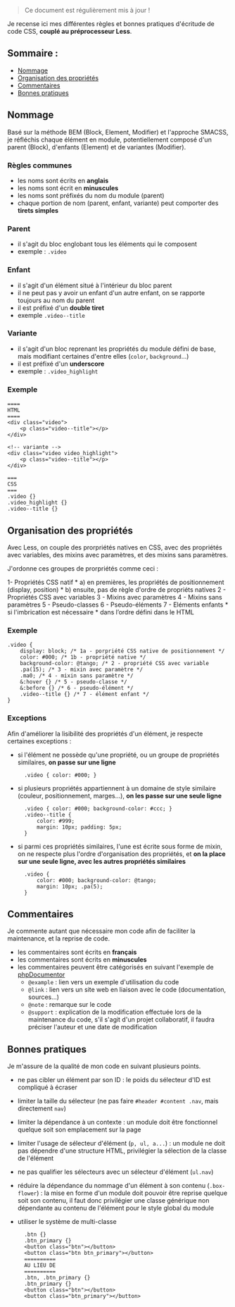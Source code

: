 > Ce document est régulièrement mis à jour !

Je recense ici mes différentes règles et bonnes pratiques d'écritude de code CSS, **couplé au préprocesseur Less**.

## Sommaire : 

* [Nommage](#nommage)
* [Organisation des propriétés](#organisation-des-proprietes)
* [Commentaires](#commentaires)
* [Bonnes pratiques](#bonnes-pratiques)

## Nommage

Basé sur la méthode BEM (Block, Element, Modifier) et l'approche SMACSS, je réfléchis chaque élément en module, potentiellement composé d'un parent (Block), d'enfants (Element) et de variantes (Modifier).

### Règles communes

* les noms sont écrits en **anglais**
* les noms sont écrit en **minuscules**
* les noms sont préfixés du nom du module (parent)
* chaque portion de nom (parent, enfant, variante) peut comporter des **tirets simples** 

### Parent

* il s'agit du bloc englobant tous les éléments qui le composent
* exemple : `.video`

### Enfant

* il s'agit d'un élément situé à l'intérieur du bloc parent
* il ne peut pas y avoir un enfant d'un autre enfant, on se rapporte toujours au nom du parent
* il est préfixé d'un **double tiret**
* exemple `.video--title`

### Variante

* il s'agit d'un bloc reprenant les propriétés du module défini de base, mais modifiant certaines d'entre elles (`color`, `background`...)
* il est préfixé d'un **underscore**
* exemple : `.video_highlight` 

### Exemple 
	====
	HTML
	====
	<div class="video">
		<p class="video--title"></p>
	</div>

	<!-- variante -->
	<div class="video video_highlight">
		<p class="video--title"></p>
	</div>

	===
	CSS
	===
	.video {}
	.video_highlight {}
	.video--title {}

## Organisation des propriétés

Avec Less, on couple des prorpriétés natives en CSS, avec des propriétés avec variables, des mixins avec paramètres, et des mixins sans paramètres.

J'ordonne ces groupes de prorpriétés comme ceci : 

1- Propriétés CSS natif
	* a) en premières, les propriétés de positionnement (display, position)
	* b) ensuite, pas de règle d'ordre de propriéts natives
2 - Propriétés CSS avec variables
3 - Mixins avec paramètres
4 - Mixins sans paramètres
5 - Pseudo-classes
6 - Pseudo-éléments
7 - Eléments enfants 
	* si l'imbrication est nécessaire
	* dans l’ordre défini dans le HTML

### Exemple 

	.video {
		display: block; /* 1a - porpriété CSS native de positionnement */
		color: #000; /* 1b - propriété native */
		background-color: @tango; /* 2 - propriété CSS avec variable
		.pa(15); /* 3 - mixin avec paramètre */
		.ma0; /* 4 - mixin sans paramètre */
		&:hover {} /* 5 - pseudo-classe */
		&:before {} /* 6 - pseudo-élément */
		.video--title {} /* 7 - élément enfant */
	}

### Exceptions

Afin d'améliorer la lisibilité des propriétés d'un élément, je respecte certaines exceptions : 

* si l'élément ne possède qu'une propriété, ou un groupe de propriétés similaires, **on passe sur une ligne**
	

		.video { color: #000; }

* si plusieurs propriétés appartiennent à un domaine de style similaire (couleur, positionnement, marges...), **on les passe sur une seule ligne**

		.video { color: #000; background-color: #ccc; }
		.video--title {
			color: #999;
			margin: 10px; padding: 5px;
		}

* si parmi ces propriétés similaires, l'une est écrite sous forme de mixin, on ne respecte plus l'ordre d'organisation des propriétés, et **on la place sur une seule ligne, avec les autres propriétés similaires**

		.video {
			color: #000; background-color: @tango;
			margin: 10px; .pa(5);
		}

## Commentaires

Je commente autant que nécessaire mon code afin de faciliter la maintenance, et la reprise de code.

* les commentaires sont écrits en **français**
* les commentaires sont écrits en **minuscules**
* les commentaires peuvent être catégorisés en suivant l'exemple de [phpDocumentor](http://tinyurl.com/klk4qsh)
	* `@example` : lien vers un exemple d'utilisation du code
	* `@link` : lien vers un site web en liaison avec le code (documentation, sources...)
	* `@note` : remarque sur le code
	* `@support` : explication de la modification effectuée lors de la maintenance du code, s'il s'agit d'un projet collaboratif, il faudra préciser l'auteur et une date de modification

## Bonnes pratiques

Je m'assure de la qualité de mon code en suivant plusieurs points.

* ne pas cibler un élément par son ID : le poids du sélecteur d'ID est compliqué à écraser
* limiter la taille du sélecteur (ne pas faire `#header #content .nav`, mais directement `nav`)
* limiter la dépendance à un contexte : un module doit être fonctionnel quelque soit son emplacement sur la page
* limiter l'usage de sélecteur d'élément (`p, ul, a...`) : un module ne doit pas dépendre d'une structure HTML, privilégier la sélection de la classe de l'élément
* ne pas qualifier les sélecteurs avec un sélecteur d'élément (`ul.nav`) 
* réduire la dépendance du nommage d'un élément à son contenu (`.box-flower`) : la mise en forme d'un module doit pouvoir être reprise quelque soit son contenu, il faut donc privilégier une classe générique non dépendante au contenu de l'élément pour le style global du module
* utiliser le système de multi-classe

		.btn {}
		.btn_primary {}
		<button class="btn"></button>
		<button class="btn btn_primary"></button>
		==========
		AU LIEU DE
		==========
		.btn, .btn_primary {}
		.btn_primary {}
		<button class="btn"></button>
		<button class="btn_primary"></button>
